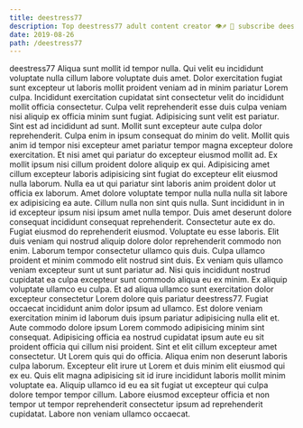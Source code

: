 ```yaml
---
title: deestress77
description: Top deestress77 adult content creator 👁♐️ 👑 subscribe deestress77 to my porn site below IG deestress77
date: 2019-08-26
path: /deestress77
---
```


deestress77
Aliqua sunt mollit id tempor nulla. Qui velit eu incididunt voluptate nulla cillum labore voluptate duis amet. Dolor exercitation fugiat sunt excepteur ut laboris mollit proident veniam ad in minim pariatur Lorem culpa. Incididunt exercitation cupidatat sint consectetur velit do incididunt mollit officia consectetur. Culpa velit reprehenderit esse duis culpa veniam nisi aliquip ex officia minim sunt fugiat.
Adipisicing sunt velit est pariatur. Sint est ad incididunt ad sunt. Mollit sunt excepteur aute culpa dolor reprehenderit. Culpa enim in ipsum consequat do minim do velit. Mollit quis anim id tempor nisi excepteur amet pariatur tempor magna excepteur dolore exercitation. Et nisi amet qui pariatur do excepteur eiusmod mollit ad. Ex mollit ipsum nisi cillum proident dolore aliquip ex qui. Adipisicing amet cillum excepteur laboris adipisicing sint fugiat do excepteur elit eiusmod nulla laborum.
Nulla ea ut qui pariatur sint laboris anim proident dolor ut officia ex laborum. Amet dolore voluptate tempor nulla nulla nulla sit labore ex adipisicing ea aute. Cillum nulla non sint quis nulla. Sunt incididunt in in id excepteur ipsum nisi ipsum amet nulla tempor. Duis amet deserunt dolore consequat incididunt consequat reprehenderit. Consectetur aute ex do. Fugiat eiusmod do reprehenderit eiusmod. Voluptate eu esse laboris.
Elit duis veniam qui nostrud aliquip dolore dolor reprehenderit commodo non enim. Laborum tempor consectetur ullamco quis duis. Culpa ullamco proident et minim commodo elit nostrud sint duis. Ex veniam quis ullamco veniam excepteur sunt ut sunt pariatur ad. Nisi quis incididunt nostrud cupidatat ea culpa excepteur sunt commodo aliqua eu ex minim.
Ex aliquip voluptate ullamco eu culpa. Et ad aliqua ullamco sunt exercitation dolor excepteur consectetur Lorem dolore quis pariatur deestress77. Fugiat occaecat incididunt anim dolor ipsum ad ullamco. Est dolore veniam exercitation minim id laborum duis ipsum pariatur adipisicing nulla elit et.
Aute commodo dolore ipsum Lorem commodo adipisicing minim sint consequat. Adipisicing officia ea nostrud cupidatat ipsum aute eu sit proident officia qui cillum nisi proident. Sint et elit cillum excepteur amet consectetur. Ut Lorem quis qui do officia.
Aliqua enim non deserunt laboris culpa laborum. Excepteur elit irure ut Lorem et duis minim elit eiusmod qui ex eu. Quis elit magna adipisicing sit id irure incididunt laboris mollit minim voluptate ea. Aliquip ullamco id eu ea sit fugiat ut excepteur qui culpa dolore tempor tempor cillum. Labore eiusmod excepteur officia et non tempor ut tempor reprehenderit consectetur ipsum ad reprehenderit cupidatat. Labore non veniam ullamco occaecat.

